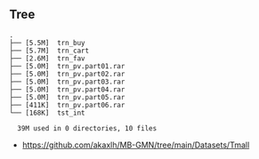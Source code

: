 
## Tree

```
.
├── [5.5M]  trn_buy
├── [5.7M]  trn_cart
├── [2.6M]  trn_fav
├── [5.0M]  trn_pv.part01.rar
├── [5.0M]  trn_pv.part02.rar
├── [5.0M]  trn_pv.part03.rar
├── [5.0M]  trn_pv.part04.rar
├── [5.0M]  trn_pv.part05.rar
├── [411K]  trn_pv.part06.rar
└── [168K]  tst_int

  39M used in 0 directories, 10 files
```

- https://github.com/akaxlh/MB-GMN/tree/main/Datasets/Tmall